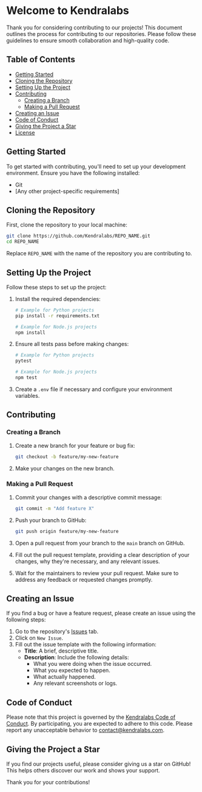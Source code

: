 # Welcome to Kendralabs

Thank you for considering contributing to our projects! This document outlines the process for contributing to our repositories. Please follow these guidelines to ensure smooth collaboration and high-quality code.

## Table of Contents
- [Getting Started](#getting-started)
- [Cloning the Repository](#cloning-the-repository)
- [Setting Up the Project](#setting-up-the-project)
- [Contributing](#contributing)
  - [Creating a Branch](#creating-a-branch)
  - [Making a Pull Request](#making-a-pull-request)
- [Creating an Issue](#creating-an-issue)
- [Code of Conduct](#code-of-conduct)
- [Giving the Project a Star](#giving-the-project-a-star)
- [License](#license)

## Getting Started

To get started with contributing, you'll need to set up your development environment. Ensure you have the following installed:
- Git
- [Any other project-specific requirements]

## Cloning the Repository

First, clone the repository to your local machine:

```sh
git clone https://github.com/Kendralabs/REPO_NAME.git
cd REPO_NAME
```
Replace `REPO_NAME` with the name of the repository you are contributing to.

## Setting Up the Project

Follow these steps to set up the project:

1. Install the required dependencies:

    ```sh
    # Example for Python projects
    pip install -r requirements.txt

    # Example for Node.js projects
    npm install
    ```

2. Ensure all tests pass before making changes:

    ```sh
    # Example for Python projects
    pytest

    # Example for Node.js projects
    npm test
    ```

3. Create a `.env` file if necessary and configure your environment variables.

## Contributing

### Creating a Branch

1. Create a new branch for your feature or bug fix:

    ```sh
    git checkout -b feature/my-new-feature
    ```

2. Make your changes on the new branch.

### Making a Pull Request

1. Commit your changes with a descriptive commit message:

    ```sh
    git commit -m "Add feature X"
    ```

2. Push your branch to GitHub:

    ```sh
    git push origin feature/my-new-feature
    ```

3. Open a pull request from your branch to the `main` branch on GitHub.

4. Fill out the pull request template, providing a clear description of your changes, why they're necessary, and any relevant issues.

5. Wait for the maintainers to review your pull request. Make sure to address any feedback or requested changes promptly.

## Creating an Issue

If you find a bug or have a feature request, please create an issue using the following steps:

1. Go to the repository's [Issues](https://github.com/Kendralabs/docs/issues) tab.
2. Click on `New Issue`.
3. Fill out the issue template with the following information:
   - **Title**: A brief, descriptive title.
   - **Description**: Include the following details:
     - What you were doing when the issue occurred.
     - What you expected to happen.
     - What actually happened.
     - Any relevant screenshots or logs.

## Code of Conduct

Please note that this project is governed by the [Kendralabs Code of Conduct](CODE_OF_CONDUCT.md). By participating, you are expected to adhere to this code. Please report any unacceptable behavior to [contact@kendralabs.com](mailto:contact@kendralabs.com).

## Giving the Project a Star

If you find our projects useful, please consider giving us a star on GitHub! This helps others discover our work and shows your support.

Thank you for your contributions!

